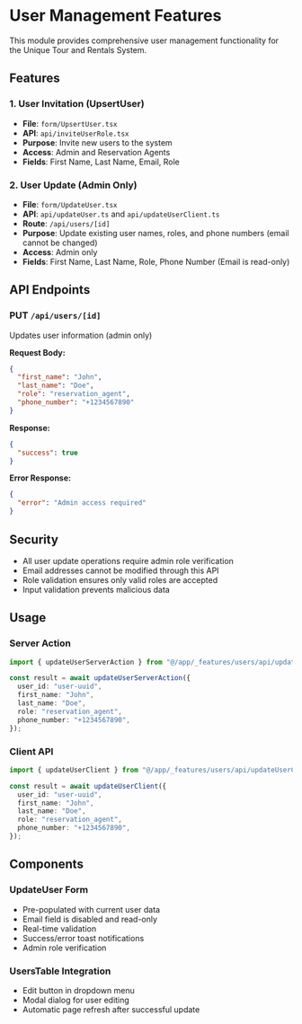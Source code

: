 # User Management Features

This module provides comprehensive user management functionality for the Unique Tour and Rentals System.

## Features

### 1. User Invitation (UpsertUser)

- **File**: `form/UpsertUser.tsx`
- **API**: `api/inviteUserRole.tsx`
- **Purpose**: Invite new users to the system
- **Access**: Admin and Reservation Agents
- **Fields**: First Name, Last Name, Email, Role

### 2. User Update (Admin Only)

- **File**: `form/UpdateUser.tsx`
- **API**: `api/updateUser.ts` and `api/updateUserClient.ts`
- **Route**: `/api/users/[id]`
- **Purpose**: Update existing user names, roles, and phone numbers (email cannot be changed)
- **Access**: Admin only
- **Fields**: First Name, Last Name, Role, Phone Number (Email is read-only)

## API Endpoints

### PUT `/api/users/[id]`

Updates user information (admin only)

**Request Body:**

```json
{
  "first_name": "John",
  "last_name": "Doe",
  "role": "reservation_agent",
  "phone_number": "+1234567890"
}
```

**Response:**

```json
{
  "success": true
}
```

**Error Response:**

```json
{
  "error": "Admin access required"
}
```

## Security

- All user update operations require admin role verification
- Email addresses cannot be modified through this API
- Role validation ensures only valid roles are accepted
- Input validation prevents malicious data

## Usage

### Server Action

```typescript
import { updateUserServerAction } from "@/app/_features/users/api/updateUser";

const result = await updateUserServerAction({
  user_id: "user-uuid",
  first_name: "John",
  last_name: "Doe",
  role: "reservation_agent",
  phone_number: "+1234567890",
});
```

### Client API

```typescript
import { updateUserClient } from "@/app/_features/users/api/updateUserClient";

const result = await updateUserClient({
  user_id: "user-uuid",
  first_name: "John",
  last_name: "Doe",
  role: "reservation_agent",
  phone_number: "+1234567890",
});
```

## Components

### UpdateUser Form

- Pre-populated with current user data
- Email field is disabled and read-only
- Real-time validation
- Success/error toast notifications
- Admin role verification

### UsersTable Integration

- Edit button in dropdown menu
- Modal dialog for user editing
- Automatic page refresh after successful update
